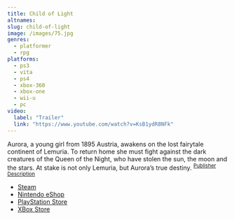 ```yaml
---
title: Child of Light
altnames:
slug: child-of-light
image: /images/75.jpg
genres:
  - platformer
  - rpg
platforms:
  - ps3
  - vita
  - ps4
  - xbox-360
  - xbox-one
  - wii-u
  - pc
video:
  label: "Trailer"
  link: "https://www.youtube.com/watch?v=KsB1ydR8NFk"
---
```


Aurora, a young girl from 1895 Austria, awakens on the lost fairytale continent of Lemuria. To return home she must fight against the dark creatures of the Queen of the Night, who have stolen the sun, the moon and the stars. At stake is not only Lemuria, but Aurora’s true destiny. <sup>[Publisher Description](https://store.steampowered.com/app/256290/Child_of_Light/)</sup>

* [Steam](https://store.steampowered.com/app/256290/Child_of_Light/)
* [Nintendo eShop](https://www.nintendo.com/store/products/child-of-light-ultimate-edition-switch/)
* [PlayStation Store](https://store.playstation.com/en-us/product/UP0001-CUSA00339_00-CHILDOFLIGHT0001)
* [XBox Store](https://www.xbox.com/en-US/games/store/child-of-light/bq9q620nc614)